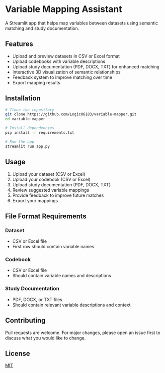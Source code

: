 # Variable Mapping Assistant

A Streamlit app that helps map variables between datasets using semantic matching and study documentation.

## Features

- Upload and preview datasets in CSV or Excel format
- Upload codebooks with variable descriptions
- Upload study documentation (PDF, DOCX, TXT) for enhanced matching
- Interactive 3D visualization of semantic relationships
- Feedback system to improve matching over time
- Export mapping results

## Installation

```bash
# Clone the repository
git clone https://github.com/Logic06183/variable-mapper.git
cd variable-mapper

# Install dependencies
pip install -r requirements.txt

# Run the app
streamlit run app.py
```

## Usage

1. Upload your dataset (CSV or Excel)
2. Upload your codebook (CSV or Excel)
3. Upload study documentation (PDF, DOCX, TXT)
4. Review suggested variable mappings
5. Provide feedback to improve future matches
6. Export your mappings

## File Format Requirements

### Dataset
- CSV or Excel file
- First row should contain variable names

### Codebook
- CSV or Excel file
- Should contain variable names and descriptions

### Study Documentation
- PDF, DOCX, or TXT files
- Should contain relevant variable descriptions and context

## Contributing

Pull requests are welcome. For major changes, please open an issue first to discuss what you would like to change.

## License

[MIT](https://choosealicense.com/licenses/mit/)
